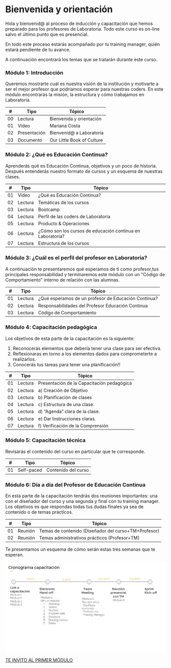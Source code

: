 # Bienvenida y orientación

Hola y bienvenid@ al proceso de inducción y capacitación que hemos preparado para los profesores de Laboratoria. Todo este curso es on-line salvo el último punto que es presencial.

En todo este proceso estarás acompañado por tu training manager, quién estará pendiente de tu avance.

A continuación encontrará los temas que se tratarán durante este curso.


### Módulo 1: Introducción

Queremos mostrarte cuál es nuestra visión de la institución y motivarte a ser el mejor profesor que podríamos esperar para nuestras coders. En este módulo encontrarás la misión, la estructura y cómo trabajamos en Laboratoria.


| # | Tipo | Tópico
| - | ----- | -----
| 00 | Lectura | Bienvenida y orientación
| 01 | Video   | Mariana Costa
| 02 | Presentación | Bienvenid@ a Laboratoria
| 03 | Documento | Our Little Book of Culture


### Módulo 2: ¿Qué es Educación Continua?

Aprenderás qué es Educación Continua, objetivos y un poco de historia. Después entenderás nuestro formato de cursos y un esquema de nuestras clases.

| # | Tipo | Tópico
| - | ----- | -----
| 01 | Video | ¿Qué es Educación Continua?
| 02 | Lectura | Temáticas de los cursos
| 03 | Lectura | Bootcamp
| 04 | Lectura | Perfil de las coders de Laboratoria
| 05 | Lectura | Producto & Operaciones
| 06 | Lectura | ¿Cómo son los cursos de educación continua en Laboratoria?
| 07 | Lectura | Estructura de los cursos


### Módulo 3: ¿Cuál es el perfil del profesor en Laboratoria?

A continuación te presentaremos qué esperamos de ti como profesor,tus principales responsabilidad  y terminaremos este módulo con un "Código de Comportamiento" interno de relación con las alumnas.

| # | Tipo | Tópico
| - | ----- | -----
| 01 | Lectura | ¿Qué esperamos de un profesor de Educación Continua?
| 02 | Lectura | Responsabilidades del Profesor Educación Continua
| 03 | Lectura | Código de Comportamiento


### Módulo 4: Capacitación pedagógica

Los objetivos de esta parte de la capacitación es la siguiente:

1. Reconocerás elementos que debería tener una clase para ser efectiva. 
2. Reflexionaras en torno a los elementos dados para comprometerte a realizarlos. 
3. Conocerás tus tareas para tener una planificación!!


| # | Tipo | Tópico
| - | ----- | -----
| 01 | Lectura | Presentación de la Capacitación pedagógica
| 02 | Lectura | a) Creación de Objetivo
| 03 | Lectura | b) Planificación de clases
| 04 | Lectura | c) Estructura de una clase.
| 05 | Lectura | d) “Agenda” clara de la clase.
| 06 | Lectura | e) Dar Instrucciones claras.
| 07 | Lectura | f) Verificación de la Comprensión


### Módulo 5: Capacitación técnica

Revisarás el contenido del curso en particular que te corresponde.

| # | Tipo | Tópico
| - | ----- | -----
| 01 | Self-paced | Contenido del curso


### Módulo 6: Día a día del Profesor de Educación Continua

En esta parte de la capacitación tendrás dos reuniones importantes: una con el diseñador del curso y una segunda y final con tu training manager. Los objetivos es que respondas todas tus dudas finales ya sea de contenido o de temas prácticos.

| # | Tipo | Tópico
| - | ----- | -----
| 01 | Reunión | Temas de contenido (Diseñador del curso+TM+Profesor)
| 02 | Reunión | Temas administrativos prácticos (Profesor+TM)

Te presentamos un esquema de cómo serán estas tres semanas que te esperan.

![Esquema](Diapositiva4.JPG)

[TE INVITO AL PRIMER MÓDULO](../02-introduccion/02-paso.md)
